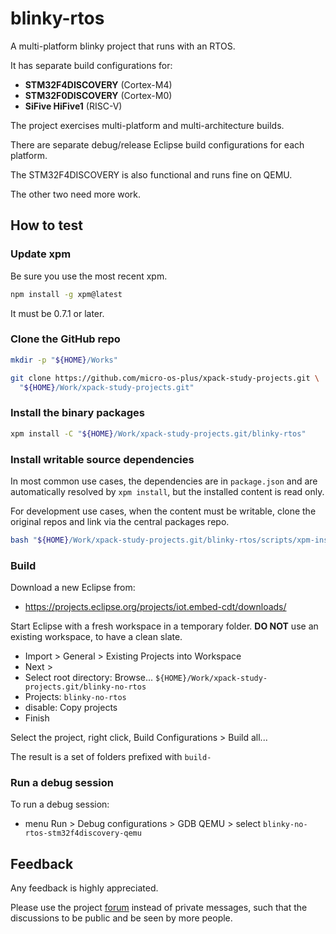# blinky-rtos

A multi-platform blinky project that runs with an RTOS.

It has separate build configurations for:

- **STM32F4DISCOVERY** (Cortex-M4)
- **STM32F0DISCOVERY** (Cortex-M0)
- **SiFive HiFive1** (RISC-V)

The project exercises multi-platform and multi-architecture builds.

There are separate debug/release Eclipse build configurations for each
platform.

The STM32F4DISCOVERY is also functional and runs fine on QEMU.

The other two need more work.

## How to test

### Update xpm

Be sure you use the most recent xpm.

```sh
npm install -g xpm@latest
```

It must be 0.7.1 or later.

### Clone the GitHub repo

```sh
mkdir -p "${HOME}/Works"

git clone https://github.com/micro-os-plus/xpack-study-projects.git \
  "${HOME}/Work/xpack-study-projects.git"
```

### Install the binary packages

```sh
xpm install -C "${HOME}/Work/xpack-study-projects.git/blinky-rtos"
```

### Install writable source dependencies

In most common use cases, the dependencies are in `package.json` and are
automatically resolved by `xpm install`, but the installed content
is read only.

For development use cases, when the content must be writable, clone
the original repos and link via the central packages repo.

```sh
bash "${HOME}/Work/xpack-study-projects.git/blinky-rtos/scripts/xpm-install-git.sh"
```

### Build

Download a new Eclipse from:

- https://projects.eclipse.org/projects/iot.embed-cdt/downloads/

Start Eclipse with a fresh workspace in a temporary folder. **DO NOT** use
an existing workspace, to have a clean slate.

- Import > General > Existing Projects into Workspace
- Next >
- Select root directory: Browse... `${HOME}/Work/xpack-study-projects.git/blinky-no-rtos`
- Projects: `blinky-no-rtos`
- disable: Copy projects
- Finish

Select the project, right click, Build Configurations > Build all...

The result is a set of folders prefixed with `build-`

### Run a debug session

To run a debug session:

- menu Run > Debug configurations > GDB QEMU > select `blinky-no-rtos-stm32f4discovery-qemu`

## Feedback

Any feedback is highly appreciated.

Please use the project
[forum](https://www.tapatalk.com/groups/xpack/xpack-based-os-experimental-projects-t116.html)
instead of private messages, such that the
discussions to be public and be seen by more people.
